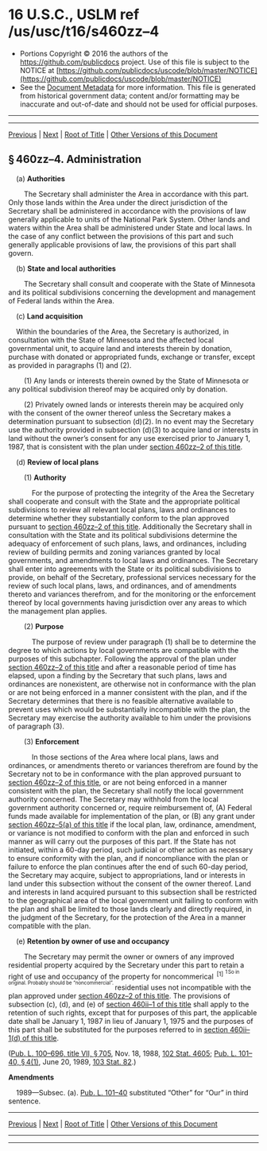---
---

# 16 U.S.C., USLM ref /us/usc/t16/s460zz–4

* Portions Copyright © 2016 the authors of the https://github.com/publicdocs project.
  Use of this file is subject to the NOTICE at [https://github.com/publicdocs/uscode/blob/master/NOTICE](https://github.com/publicdocs/uscode/blob/master/NOTICE)
* See the [Document Metadata](././../../../../../..//README.md) for more information.
  This file is generated from historical government data; content and/or formatting may be inaccurate and out-of-date and should not be used for official purposes.

----------
----------

[Previous](./../../../../../..//us/usc/t16/ch1/schCXI/ptA/m__us_usc_t16_s460zz–3.md) | [Next](./../../../../../..//us/usc/t16/ch1/schCXI/ptA/m__us_usc_t16_s460zz–5.md) | [Root of Title](./../../../../../../) | [Other Versions of this Document](https://publicdocs.github.io/go/links?ns=uslm&ref=%2Fus%2Fusc%2Ft16%2Fs460zz%E2%80%934)

## § 460zz–4. Administration

    (a) __Authorities__ 

        The Secretary shall administer the Area in accordance with this part. Only those lands within the Area under the direct jurisdiction of the Secretary shall be administered in accordance with the provisions of law generally applicable to units of the National Park System. Other lands and waters within the Area shall be administered under State and local laws. In the case of any conflict between the provisions of this part and such generally applicable provisions of law, the provisions of this part shall govern.

    (b) __State and local authorities__ 

        The Secretary shall consult and cooperate with the State of Minnesota and its political subdivisions concerning the development and management of Federal lands within the Area.

    (c) __Land acquisition__ 

    Within the boundaries of the Area, the Secretary is authorized, in consultation with the State of Minnesota and the affected local governmental unit, to acquire land and interests therein by donation, purchase with donated or appropriated funds, exchange or transfer, except as provided in paragraphs (1) and (2).

        (1) Any lands or interests therein owned by the State of Minnesota or any political subdivision thereof may be acquired only by donation.

        (2) Privately owned lands or interests therein may be acquired only with the consent of the owner thereof unless the Secretary makes a determination pursuant to subsection (d)(2). In no event may the Secretary use the authority provided in subsection (d)(3) to acquire land or interests in land without the owner’s consent for any use exercised prior to January 1, 1987, that is consistent with the plan under [section 460zz–2 of this title][/us/usc/t16/s460zz–2].

    (d) __Review of local plans__ 

        (1) __Authority__ 

            For the purpose of protecting the integrity of the Area the Secretary shall cooperate and consult with the State and the appropriate political subdivisions to review all relevant local plans, laws and ordinances to determine whether they substantially conform to the plan approved pursuant to [section 460zz–2 of this title][/us/usc/t16/s460zz–2]. Additionally the Secretary shall in consultation with the State and its political subdivisions determine the adequacy of enforcement of such plans, laws, and ordinances, including review of building permits and zoning variances granted by local governments, and amendments to local laws and ordinances. The Secretary shall enter into agreements with the State or its political subdivisions to provide, on behalf of the Secretary, professional services necessary for the review of such local plans, laws, and ordinances, and of amendments thereto and variances therefrom, and for the monitoring or the enforcement thereof by local governments having jurisdiction over any areas to which the management plan applies.

        (2) __Purpose__ 

            The purpose of review under paragraph (1) shall be to determine the degree to which actions by local governments are compatible with the purposes of this subchapter. Following the approval of the plan under [section 460zz–2 of this title][/us/usc/t16/s460zz–2] and after a reasonable period of time has elapsed, upon a finding by the Secretary that such plans, laws and ordinances are nonexistent, are otherwise not in conformance with the plan or are not being enforced in a manner consistent with the plan, and if the Secretary determines that there is no feasible alternative available to prevent uses which would be substantially incompatible with the plan, the Secretary may exercise the authority available to him under the provisions of paragraph (3).

        (3) __Enforcement__ 

            In those sections of the Area where local plans, laws and ordinances, or amendments thereto or variances therefrom are found by the Secretary not to be in conformance with the plan approved pursuant to [section 460zz–2 of this title][/us/usc/t16/s460zz–2], or are not being enforced in a manner consistent with the plan, the Secretary shall notify the local government authority concerned. The Secretary may withhold from the local government authority concerned or, require reimbursement of, (A) Federal funds made available for implementation of the plan, or (B) any grant under [section 460zz–5(a) of this title][/us/usc/t16/s460zz–5/a] if the local plan, law, ordinance, amendment, or variance is not modified to conform with the plan and enforced in such manner as will carry out the purposes of this part. If the State has not initiated, within a 60-day period, such judicial or other action as necessary to ensure conformity with the plan, and if noncompliance with the plan or failure to enforce the plan continues after the end of such 60-day period, the Secretary may acquire, subject to appropriations, land or interests in land under this subsection without the consent of the owner thereof. Land and interests in land acquired pursuant to this subsection shall be restricted to the geographical area of the local government unit failing to conform with the plan and shall be limited to those lands clearly and directly required, in the judgment of the Secretary, for the protection of the Area in a manner compatible with the plan.

    (e) __Retention by owner of use and occupancy__ 

        The Secretary may permit the owner or owners of any improved residential property acquired by the Secretary under this part to retain a right of use and occupancy of the property for noncommerical  <sup>\[1\]</sup>  <sup><sup> 1 So in original. Probably should be “noncommercial”. </sup></sup>  residential uses not incompatible with the plan approved under [section 460zz–2 of this title][/us/usc/t16/s460zz–2]. The provisions of subsection (c), (d), and (e) of [section 460ii–1 of this title][/us/usc/t16/s460ii–1] shall apply to the retention of such rights, except that for purposes of this part, the applicable date shall be January 1, 1987 in lieu of January 1, 1975 and the purposes of this part shall be substituted for the purposes referred to in [section 460ii–1(d) of this title][/us/usc/t16/s460ii–1/d].

([Pub. L. 100–696, title VII, § 705][/us/pl/100/696/s705], Nov. 18, 1988, [102 Stat. 4605][/us/stat/102/4605]; [Pub. L. 101–40, § 4(1)][/us/pl/101/40/s4/1], June 20, 1989, [103 Stat. 82][/us/stat/103/82].)

 __Amendments__ 

    1989—Subsec. (a). [Pub. L. 101–40][/us/pl/101/40] substituted “Other” for “Our” in third sentence.

----------

[Previous](./../../../../../..//us/usc/t16/ch1/schCXI/ptA/m__us_usc_t16_s460zz–3.md) | [Next](./../../../../../..//us/usc/t16/ch1/schCXI/ptA/m__us_usc_t16_s460zz–5.md) | [Root of Title](./../../../../../../) | [Other Versions of this Document](https://publicdocs.github.io/go/links?ns=uslm&ref=%2Fus%2Fusc%2Ft16%2Fs460zz%E2%80%934)

----------
----------

[/us/usc/t16/s460zz–2]: https://publicdocs.github.io/go/links?ns=uslm&ref=%2Fus%2Fusc%2Ft16%2Fs460zz%E2%80%932
[/us/usc/t16/s460zz–2]: https://publicdocs.github.io/go/links?ns=uslm&ref=%2Fus%2Fusc%2Ft16%2Fs460zz%E2%80%932
[/us/usc/t16/s460zz–2]: https://publicdocs.github.io/go/links?ns=uslm&ref=%2Fus%2Fusc%2Ft16%2Fs460zz%E2%80%932
[/us/usc/t16/s460zz–2]: https://publicdocs.github.io/go/links?ns=uslm&ref=%2Fus%2Fusc%2Ft16%2Fs460zz%E2%80%932
[/us/usc/t16/s460zz–5/a]: https://publicdocs.github.io/go/links?ns=uslm&ref=%2Fus%2Fusc%2Ft16%2Fs460zz%E2%80%935%2Fa
[/us/usc/t16/s460zz–2]: https://publicdocs.github.io/go/links?ns=uslm&ref=%2Fus%2Fusc%2Ft16%2Fs460zz%E2%80%932
[/us/usc/t16/s460ii–1]: https://publicdocs.github.io/go/links?ns=uslm&ref=%2Fus%2Fusc%2Ft16%2Fs460ii%E2%80%931
[/us/usc/t16/s460ii–1/d]: https://publicdocs.github.io/go/links?ns=uslm&ref=%2Fus%2Fusc%2Ft16%2Fs460ii%E2%80%931%2Fd
[/us/pl/100/696/s705]: https://publicdocs.github.io/go/links?ns=uslm&ref=%2Fus%2Fpl%2F100%2F696%2Fs705
[/us/stat/102/4605]: https://publicdocs.github.io/go/links?ns=uslm&ref=%2Fus%2Fstat%2F102%2F4605
[/us/pl/101/40/s4/1]: https://publicdocs.github.io/go/links?ns=uslm&ref=%2Fus%2Fpl%2F101%2F40%2Fs4%2F1
[/us/stat/103/82]: https://publicdocs.github.io/go/links?ns=uslm&ref=%2Fus%2Fstat%2F103%2F82
[/us/pl/101/40]: https://publicdocs.github.io/go/links?ns=uslm&ref=%2Fus%2Fpl%2F101%2F40



